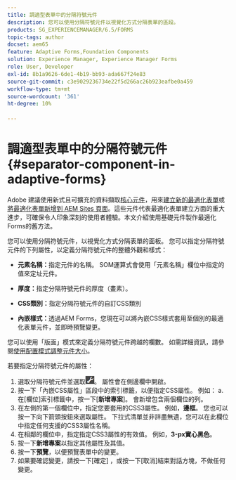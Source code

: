 ```yaml
---
title: 調適型表單中的分隔符號元件
description: 您可以使用分隔符號元件以視覺化方式分隔表單的區段。
products: SG_EXPERIENCEMANAGER/6.5/FORMS
topic-tags: author
docset: aem65
feature: Adaptive Forms,Foundation Components
solution: Experience Manager, Experience Manager Forms
role: User, Developer
exl-id: 8b1a9626-6de1-4b19-bb93-ada667f24e83
source-git-commit: c3e9029236734e22f5d266ac26b923eafbe0a459
workflow-type: tm+mt
source-wordcount: '361'
ht-degree: 10%

---
```


# 調適型表單中的分隔符號元件{#separator-component-in-adaptive-forms}

<span class="preview">Adobe 建議使用新式且可擴充的資料擷取[核心元件](https://experienceleague.adobe.com/docs/experience-manager-core-components/using/adaptive-forms/introduction.html?lang=zh-Hant)，用來[建立新的最適化表單](/help/forms/using/create-an-adaptive-form-core-components.md)或[將最適化表單新增到 AEM Sites 頁面](/help/forms/using/create-or-add-an-adaptive-form-to-aem-sites-page.md)。這些元件代表最適化表單建立方面的重大進步，可確保令人印象深刻的使用者體驗。本文介紹使用基礎元件製作最適化Forms的舊方法。</span>

您可以使用分隔符號元件，以視覺化方式分隔表單的面板。 您可以指定分隔符號元件的下列屬性，以定義分隔符號元件的整體外觀和樣式：

* **元素名稱：**&#x200B;指定元件的名稱。 SOM運算式會使用「元素名稱」欄位中指定的值來定址元件。
* **厚度：**&#x200B;指定分隔符號元件的厚度（畫素）。

* **CSS類別：**&#x200B;指定分隔符號元件的自訂CSS類別

* **內嵌樣式：**&#x200B;透過AEM Forms，您現在可以將內嵌CSS樣式套用至個別的最適化表單元件，並即時預覽變更。

您可以使用「版面」模式來定義分隔符號元件跨越的欄數。 如需詳細資訊，請參閱[使用配置模式調整元件大小](../../forms/using/resize-using-layout-mode.md)。

若要指定分隔符號元件的屬性：

1. 選取分隔符號元件並選取![cmppr](assets/cmppr.png)。 屬性會在側邊欄中開啟。
1. 按一下「內嵌CSS屬性」區段中的索引標籤，以便指定CSS屬性。 例如： a.在[欄位]索引標籤中，按一下[**新增專案**]。 會新增包含兩個欄位的列。
1. 在左側的第一個欄位中，指定您要套用的CSS3屬性。 例如，**邊框**。 您也可以按一下向下箭頭按鈕來選取屬性。 下拉式清單並非詳盡無遺，您可以在此欄位中指定任何支援的CSS3屬性名稱。
1. 在相鄰的欄位中，指定指定CSS3屬性的有效值。 例如，**3-px實心黑色**。
1. 按一下&#x200B;**新增專案**&#x200B;以指定其他屬性及其值。
1. 按一下&#x200B;**預覽**，以便預覽表單中的變更。
1. 如果要確認變更，請按一下[確定] **&#x200B;**，或按一下[取消] **&#x200B;**&#x200B;結束對話方塊，不做任何變更。
